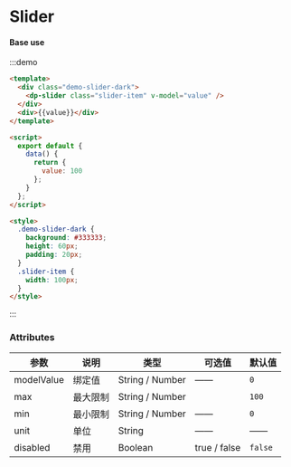 # Slider

#### Base use

:::demo

```html
<template>
  <div class="demo-slider-dark">
    <dp-slider class="slider-item" v-model="value" />
  </div>
  <div>{{value}}</div>
</template>

<script>
  export default {
    data() {
      return {
        value: 100
      };
    }
  };
</script>

<style>
  .demo-slider-dark {
    background: #333333;
    height: 60px;
    padding: 20px;
  }
  .slider-item {
    width: 100px;
  }
</style>
```

:::

### Attributes

| 参数       | 说明     | 类型            | 可选值       | 默认值  |
| ---------- | -------- | --------------- | ------------ | ------- |
| modelValue | 绑定值   | String / Number | ——           | `0`     |
| max        | 最大限制 | String / Number |              | `100`   |
| min        | 最小限制 | String / Number | ——           | `0`     |
| unit       | 单位     | String          | ——           | ——      |
| disabled   | 禁用     | Boolean         | true / false | `false` |
